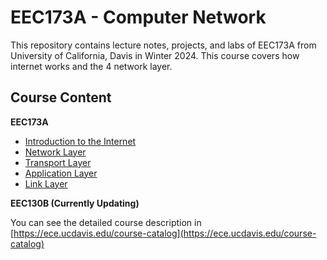 # EEC173A - Computer Network

This repository contains lecture notes, projects, and labs of EEC173A from University of California, Davis in Winter 2024. 
This course covers how internet works and the 4 network layer.

## Course Content

**EEC173A**

* [Introduction to the Internet](./Lecture/Ch1-Introduction-to-the-Internet.md)
* [Network Layer](./Lecture/Ch2-Network-Layer.md)
* [Transport Layer](./Lecture/Ch3-Transport-Layer.md)
* [Application Layer](./Lecture/Ch4-Application-Layer.md)
* [Link Layer](./Lecture/Ch5-Link-Layer.md)

**EEC130B (Currently Updating)**

You can see the detailed course description in [https://ece.ucdavis.edu/course-catalog](https://ece.ucdavis.edu/course-catalog)
